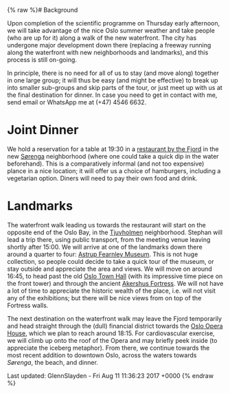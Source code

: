 {% raw %}# Background

Upon completion of the scientific programme on Thursday early afternoon,
we will take advantage of the nice Oslo summer weather and take people
(who are up for it) along a walk of the new waterfront. The city has
undergone major development down there (replacing a freeway running
along the waterfront with new neighborhoods and landmarks), and this
process is still on-going.

In principle, there is no need for all of us to stay (and move along)
together in one large group; it will thus be easy (and might be
effective) to break up into smaller sub-groups and skip parts of the
tour, or just meet up with us at the final destination for dinner. In
case you need to get in contact with me, send email or WhatsApp me at
(+47) 4546 6632.

# Joint Dinner

We hold a reservation for a table at 19:30 in a [restaurant by the
Fjord](http://bunsburger.no/) in the new
[Sørenga](https://www.visitoslo.com/en/product/?TLp=1113304)
neighborhood (where one could take a quick dip in the water beforehand).
This is a comparatively informal (and not too expensive) plance in a
nice location; it will offer us a choice of hamburgers, including a
vegetarian option. Diners will need to pay their own food and drink.

# Landmarks

The waterfront walk leading us towards the restaurant will start on the
opposite end of the Oslo Bay, in the
[Tjuvholmen](https://en.wikipedia.org/wiki/Tjuvholmen) neighborhood.
Stephan will lead a trip there, using public transport, from the meeting
venue leaving shortly after 15:00. We will arrive at one of the
landmarks down there around a quarter to four: [Astrup Fearnley
Museum](https://en.wikipedia.org/wiki/Astrup_Fearnley_Museum_of_Modern_Art).
This is not huge collection, so people could decide to take a quick tour
of the museum, or stay outside and appreciate the area and views. We
will move on around 16:45, to head past the old [Oslo Town
Hall](https://en.wikipedia.org/wiki/Oslo_City_Hall) (with its impressive
time piece on the front tower) and through the ancient [Akershus
Fortress](https://en.wikipedia.org/wiki/Akershus_Fortress). We will not
have a lot of time to appreciate the historic wealth of the place, i.e.
will not visit any of the exhibitions; but there will be nice views from
on top of the Fortress walls.

The next destination on the waterfront walk may leave the Fjord
temporarily and head straight through the (dull) financial district
towards the [Oslo Opera
House](https://en.wikipedia.org/wiki/Oslo_Opera_House), which we plan to
reach around 18:15. For cardiovascular exercise, we will climb up onto
the roof of the Opera and may briefly peek inside (to appreciate the
iceberg metaphor). From there, we continue towards the most recent
addition to downtown Oslo, across the waters towards *Sørenga*, the
beach, and dinner.

Last updated: GlennSlayden - Fri Aug 11 11:36:23 2017 +0000
{% endraw %}